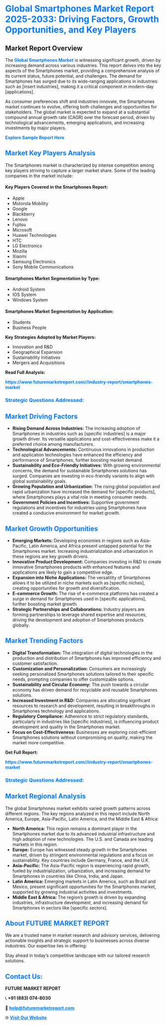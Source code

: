 <h1 style="color: #007BFF;">Global Smartphones Market Report 2025-2033: Driving Factors, Growth Opportunities, and Key Players</h1>

<section id="overview">
<h2>Market Report Overview</h2>
<p>The <a href="https://www.futuremarketreport.com//industry-report/smartphones-market" style="color: #007BFF; text-decoration: none;"><strong>Global Smartphones Market</strong></a> is witnessing significant growth, driven by increasing demand across various industries. This report delves into the key aspects of the Smartphones market, providing a comprehensive analysis of its current status, future potential, and challenges. The demand for Smartphones has surged due to its wide-ranging applications in industries such as [insert industries], making it a critical component in modern-day [applications].</p>
<p>As consumer preferences shift and industries innovate, the Smartphones market continues to evolve, offering both challenges and opportunities for stakeholders. The global market is expected to expand at a substantial compound annual growth rate (CAGR) over the forecast period, driven by technological advancements, emerging applications, and increasing investments by major players.</p>
</section>

<section id="overview">
<p><a href="https://www.futuremarketreport.com//request-sample/reportId=82417" style="color: #007BFF; text-decoration: none;"><strong>Explore Sample Report Here</strong></a></p>
</section>

<section id="key-players">
<h2 style="color: #007BFF;">Market Key Players Analysis</h2>
<p>The Smartphones market is characterized by intense competition among key players striving to capture a larger market share. Some of the leading companies in the market include:</p>
<h4>Key Players Covered in the Smartphones Report:</h4>
<ul><li>Apple</li><li>Motorola Mobility</li><li>Google</li><li>Blackberry</li><li>Lenovo</li><li>Fujitsu</li><li>Microsoft</li><li>Huawei Technologies</li><li>HTC</li><li>LG Electronics</li><li>Mozilla</li><li>Xiaomi</li><li>Samsung Electronics</li><li>Sony Mobile Communications</li></ul>
<h4>Smartphones Market Segmentation by Type:</h4>
<ul><li>Android System</li><li>IOS System</li><li>Windows System</li></ul>

<h4>Smartphones Market Segmentation by Application:</h4>
<ul><li>Students</li><li>Business People</li></ul>
<p><strong>Key Strategies Adopted by Market Players:</strong></p>
<ul>
<li>Innovation and R&D</li>
<li>Geographical Expansion</li>
<li>Sustainability Initiatives</li>
<li>Mergers and Acquisitions</li>
</ul>
</section>

<section>
<p><strong>Read Full Analysis: </strong></p><a href="https://www.futuremarketreport.com//industry-report/smartphones-market" style="color: #007BFF; text-decoration: none;"><strong>https://www.futuremarketreport.com//industry-report/smartphones-market</strong></a>
<h3 style="color: #007BFF;">Strategic Questions Addressed:</h3>
</section>

<section id="driving-factors">
<h2 style="color: #007BFF;">Market Driving Factors</h2>
<ul>
<li><strong>Rising Demand Across Industries:</strong> The increasing adoption of Smartphones in industries such as [specific industries] is a major growth driver. Its versatile applications and cost-effectiveness make it a preferred choice among manufacturers.</li>
<li><strong>Technological Advancements:</strong> Continuous innovations in production and application technologies have enhanced the efficiency and performance of Smartphones, further boosting market demand.</li>
<li><strong>Sustainability and Eco-Friendly Initiatives:</strong> With growing environmental concerns, the demand for sustainable Smartphones solutions has surged. Companies are investing in eco-friendly variants to align with global sustainability goals.</li>
<li><strong>Growing Population and Urbanization:</strong> The rising global population and rapid urbanization have increased the demand for [specific products], where Smartphones plays a vital role in meeting consumer needs.</li>
<li><strong>Government Policies and Incentives:</strong> Supportive government regulations and incentives for industries using Smartphones have created a conducive environment for market growth.</li>
</ul>
</section>

<section id="growth-opportunities">
<h2 style="color: #007BFF;">Market Growth Opportunities</h2>
<ul>
<li><strong>Emerging Markets:</strong> Developing economies in regions such as Asia-Pacific, Latin America, and Africa present untapped potential for the Smartphones market. Increasing industrialization and urbanization in these regions are key growth drivers.</li>
<li><strong>Innovative Product Development:</strong> Companies investing in R&D to create innovative Smartphones products with enhanced features and applications are likely to gain a competitive edge.</li>
<li><strong>Expansion into Niche Applications:</strong> The versatility of Smartphones allows it to be utilized in niche markets such as [specific niches], creating opportunities for growth and diversification.</li>
<li><strong>E-commerce Growth:</strong> The rise of e-commerce platforms has created a surge in demand for Smartphones used in [specific applications], further boosting market growth.</li>
<li><strong>Strategic Partnerships and Collaborations:</strong> Industry players are forming partnerships to leverage shared expertise and resources, driving the development and adoption of Smartphones products globally.</li>
</ul>
</section>

<section id="trending-factors">
<h2 style="color: #007BFF;">Market Trending Factors</h2>
<ul>
<li><strong>Digital Transformation:</strong> The integration of digital technologies in the production and distribution of Smartphones has improved efficiency and customer satisfaction.</li>
<li><strong>Customization and Personalization:</strong> Consumers are increasingly seeking personalized Smartphones solutions tailored to their specific needs, prompting companies to offer customizable options.</li>
<li><strong>Sustainability and Circular Economy:</strong> The push towards a circular economy has driven demand for recyclable and reusable Smartphones solutions.</li>
<li><strong>Increased Investment in R&D:</strong> Companies are allocating significant resources to research and development, resulting in breakthroughs in Smartphones technology and applications.</li>
<li><strong>Regulatory Compliance:</strong> Adherence to strict regulatory standards, particularly in industries like [specific industries], is influencing product development and quality in the Smartphones market.</li>
<li><strong>Focus on Cost-Effectiveness:</strong> Businesses are exploring cost-efficient Smartphones solutions without compromising on quality, making the market more competitive.</li>
</ul>
</section>

<section>
<p><strong>Get Full Report: </strong></p><a href="https://www.futuremarketreport.com//industry-report/smartphones-market" style="color: #007BFF; text-decoration: none;"><strong>https://www.futuremarketreport.com//industry-report/smartphones-market</strong></a>
<h3 style="color: #007BFF;">Strategic Questions Addressed:</h3>
</section>


<section id="regional-analysis">
<h2 style="color: #007BFF;">Market Regional Analysis</h2>
<p>The global Smartphones market exhibits varied growth patterns across different regions. The key regions analyzed in this report include North America, Europe, Asia-Pacific, Latin America, and the Middle East & Africa:</p>
<ul>
<li><strong>North America:</strong> This region remains a dominant player in the Smartphones market due to its advanced industrial infrastructure and high adoption of new technologies. The U.S. and Canada are leading markets in this region.</li>
<li><strong>Europe:</strong> Europe has witnessed steady growth in the Smartphones market, driven by stringent environmental regulations and a focus on sustainability. Key countries include Germany, France, and the U.K.</li>
<li><strong>Asia-Pacific:</strong> The Asia-Pacific region is experiencing rapid growth, fueled by industrialization, urbanization, and increasing demand for Smartphones in countries like China, India, and Japan.</li>
<li><strong>Latin America:</strong> Emerging markets in Latin America, such as Brazil and Mexico, present significant opportunities for the Smartphones market, supported by growing industrial activities and investments.</li>
<li><strong>Middle East & Africa:</strong> The region’s growth is driven by expanding industries, infrastructure development, and increasing demand for Smartphones in sectors like [specific sectors].</li>
</ul>
</section>

<footer>
<h2 style="color: #007BFF;">About FUTURE MARKET REPORT</h2>
<p>We are a trusted name in market research and advisory services, delivering actionable insights and strategic support to businesses across diverse industries. Our expertise lies in offering:</p>

<p>Stay ahead in today’s competitive landscape with our tailored research solutions.</p>

<h2 style="color: #007BFF;">Contact Us:</h2>
<p><strong>FUTURE MARKET REPORT</strong></p>
<p>📞 <strong>+91 (883) 074-8030</strong></p>
<p>📧 <strong><a href="mailto:help@futuremarketreport.com" style="color: #007BFF;">help@futuremarketreport.com</a></strong></p>
<p>🌐 <strong><a href="https://www.futuremarketreport.com/" style="color: #007BFF;">Visit Our Website</a></strong></p>
</footer>